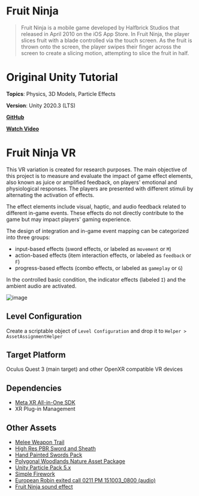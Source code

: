 # Fruit Ninja

> Fruit Ninja is a mobile game developed by Halfbrick Studios that released in April 2010 on the iOS App Store. In Fruit Ninja, the player slices fruit with a blade controlled via the touch screen. As the fruit is thrown onto the screen, the player swipes their finger across the screen to create a slicing motion, attempting to slice the fruit in half.

# Original Unity Tutorial
**Topics**: Physics, 3D Models, Particle Effects

**Version**: Unity 2020.3 (LTS)

[**GitHub**](https://github.com/zigurous/unity-fruit-ninja-tutorial)

[**Watch Video**](https://youtu.be/xTT1Ae_ifhM)

# Fruit Ninja VR
This VR variation is created for research purposes. The main objective of this project is to measure and evaluate the impact of game effect elements, also known as juice or amplified feedback, on players' emotional and physiological responses. The players are presented with different stimuli by alternating the activation of effects. 

The effect elements include visual, haptic, and audio feedback related to different in-game events. These effects do not directly contribute to the game but may impact players' gaming experience.

The design of integration and in-game event mapping can be categorized into three groups: 
- input-based effects (sword effects, or labeled as ```movement``` or ```M```)
- action-based effects (item interaction effects, or labeled as ```feedback``` or ```F```)
- progress-based effects (combo effects, or labeled as ```gameplay``` or ```G```)

In the controlled basic condition, the indicator effects (labeled ```I```) and the ambient audio are activated.

![image](https://jingruchenmax.github.io/img/vrjuice.jpg)

## Level Configuration
Create a scriptable object of ```Level Configuration``` and drop it to ```Helper > AssetAssignmentHelper```

## Target Platform
Oculus Quest 3 (main target) and other OpenXR compatible VR devices

## Dependencies
- [Meta XR All-in-One SDK](https://assetstore.unity.com/packages/tools/integration/meta-xr-all-in-one-sdk-269657)
- XR Plug-in Management
## Other Assets
- [Melee Weapon Trail](https://assetstore.unity.com/packages/tools/particles-effects/melee-weapon-trail-1728)
- [High Res PBR Sword and Sheath](https://assetstore.unity.com/packages/3d/props/weapons/high-res-pbr-sword-and-sheath-215752)
- [Hand Painted Swords Pack](https://assetstore.unity.com/packages/3d/props/weapons/hand-painted-swords-pack-15543)
- [Polygonal Woodlands Nature Asset Package](https://assetstore.unity.com/packages/3d/environments/polygonal-woodlands-nature-asset-package-274069)
- [Unity Particle Pack 5.x](https://assetstore.unity.com/packages/vfx/particles/particle-pack-127325)
- [Simple Firework](https://assetstore.unity.com/packages/vfx/particles/simple-firework-217956)
- [European Robin exited call 0211 PM 151003_0800 (audio)](https://freesound.org/people/klankbeeld/sounds/785559/)
- [Fruit Ninja sound effect](https://www.sounds-resource.com/mobile/fruitninja/sound/6076/)
